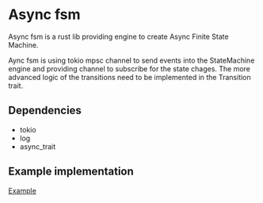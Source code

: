 # Async fsm
Async fsm is a rust lib providing engine to create Async Finite State Machine.

Aync fsm is using tokio mpsc channel to send events into the StateMachine engine and
providing channel to subscribe for the state chages. The more advanced
logic of the transitions need to be implemented in the Transition trait.

## Dependencies
- tokio
- log
- async_trait

## Example implementation

[Example](./example/src/main.rs)


